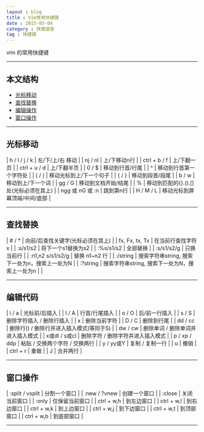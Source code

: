 ```yaml
---
layout : blog
title : Vim常用快捷键
date : 2015-05-04
category : 快捷速查
tag : 快捷键  
---
```



vim 的常用快捷键




*****
## 本文结构

* [光标移动](#move)
* [查找替换](#search)
* [编辑操作](#edit)
* [窗口操作](#window)


*****

<h2 id="move"> 光标移动 </h2>

| h / l / j / k      |    左/下/上/右  移动 |
| nj / nl            |    上/下移动n行 |
| ctrl + b / f       |    上/下翻一页 |
| ctrl + u / d       |    上/下翻半页 |
| 0 / $              |    移动到行首/行尾 |
| ^                  |    移动到行首第一个字符处 |
| ( / )              |    移动光标到上/下一个句子 |
| { / }              |    移动到段首/段尾 |
| b / w              |    移动到上/下一个词 |
| gg / G             |    移动到文档开始/结尾 |
| %                  |    移动到匹配的{}.().[]处(光标必须在其上) |
| ngg 或 nG 或 :n     |    跳到第n行 |
| H / M / L          |    移动光标到屏幕顶端/中间/底部 |

*****

<h2 id="search"> 查找替换 </h2>

| # / *              |    向前/后查找关键字(光标必须在其上) |
| fx, Fx, tx, Tx     |    在当前行查找字符x |
| :s/s1/s2           |    将下一个s1替换为s2 |
| :%s/s1/s2          |    全部替换 |
| :s/s1/s2/g         |    只换当前行 |
| :n1,n2 s/s1/s2/g   |    替换 n1~n2 行 |
| :/string           |    搜索字符串string, 搜索下一处为n，搜索上一处为N |
| :?string           |    搜索字符串string, 搜索下一处为N，搜索上一处为n | |

*****

<h2 id="edit"> 编辑代码 </h2>

| i / a              |     光标前/后插入 |
| I / A              |     行首/行尾插入 |
| o / O              |     后/前一行插入 |
| s / S              |     删除字符插入 / 删除行插入 |
| x                  |     删除当前字符 |
| D / C              |     删除到行尾 |
| dd / cc            |     删除行() / 删除行并进入插入模式(等同于S) |
| dw / cw            |     删除单词 / 删除单词并进入插入模式 |
| x或dl / s或cl       |     删除字符 / 删除字符并进入插入模式 |
| p / xp / ddp       |     粘贴 / 交换两个字符 / 交换两行 |
| y / yy或Y          |     复制 / 复制一行 |
| u                  |     撤销 |
| ctrl + r           |     重做 |
| J                  |     合并两行 |

*****

<h2 id="window"> 窗口操作 </h2>

| :split / vsplit    |     分割一个窗口 |
| :new / ?vnew       |     创建一个窗口 |
| :close             |     关闭当前窗口 |
| :only              |     仅保留当前窗口 |
| ctrl + w,h         |     到左边窗口 |
| ctrl + w,l         |     到右边窗口 |
| ctrl + w,k         |     到上边窗口 |
| ctrl + w,j         |     到下边窗口 |
| ctrl + w,t         |     到顶部窗口 |
| ctrl + w,b         |     到底部窗口 |

*****
